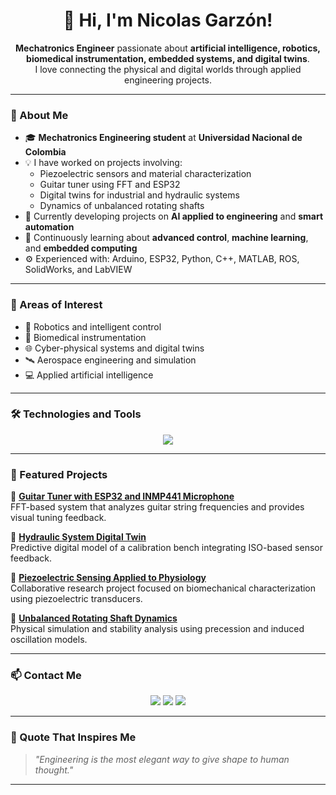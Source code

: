 <!-- PROFILE README Nicolas-Eule -->

<h1 align="center">👋 Hi, I'm Nicolas Garzón!</h1>

<p align="center">
  <b>Mechatronics Engineer</b> passionate about <b>artificial intelligence, robotics, biomedical instrumentation, embedded systems, and digital twins</b>.<br>
  I love connecting the physical and digital worlds through applied engineering projects.
</p>

---

### 🚀 About Me

- 🎓 **Mechatronics Engineering student** at **Universidad Nacional de Colombia**
- 💡 I have worked on projects involving:
  - Piezoelectric sensors and material characterization  
  - Guitar tuner using FFT and ESP32  
  - Digital twins for industrial and hydraulic systems  
  - Dynamics of unbalanced rotating shafts  
- 🔭 Currently developing projects on **AI applied to engineering** and **smart automation**
- 🌱 Continuously learning about **advanced control**, **machine learning**, and **embedded computing**
- ⚙️ Experienced with: Arduino, ESP32, Python, C++, MATLAB, ROS, SolidWorks, and LabVIEW

---

### 🧠 Areas of Interest

- 🤖 Robotics and intelligent control  
- 🧩 Biomedical instrumentation  
- 🌐 Cyber-physical systems and digital twins  
- 🛰️ Aerospace engineering and simulation  
- 💻 Applied artificial intelligence  

---

### 🛠️ Technologies and Tools

<p align="center">
  <img src="https://skillicons.dev/icons?i=python,cpp,arduino,matlab,ros,git,github,linux,vscode,html,css,js" />
</p>

---

### 🌟 Featured Projects

🔹 [**Guitar Tuner with ESP32 and INMP441 Microphone**](#)  
FFT-based system that analyzes guitar string frequencies and provides visual tuning feedback.

🔹 [**Hydraulic System Digital Twin**](#)  
Predictive digital model of a calibration bench integrating ISO-based sensor feedback.

🔹 [**Piezoelectric Sensing Applied to Physiology**](#)  
Collaborative research project focused on biomechanical characterization using piezoelectric transducers.

🔹 [**Unbalanced Rotating Shaft Dynamics**](#)  
Physical simulation and stability analysis using precession and induced oscillation models.

---

### 📫 Contact Me

<p align="center">
  <a href="mailto:nicolas.garzon@example.com"><img src="https://img.shields.io/badge/Email-D14836?style=flat&logo=gmail&logoColor=white"/></a>
  <a href="https://www.linkedin.com/in/nicolas-garzon"><img src="https://img.shields.io/badge/LinkedIn-0A66C2?style=flat&logo=linkedin&logoColor=white"/></a>
  <a href="https://github.com/Nicolas-Eule"><img src="https://img.shields.io/badge/GitHub-181717?style=flat&logo=github&logoColor=white"/></a>
</p>

---

### 🧩 Quote That Inspires Me

> *"Engineering is the most elegant way to give shape to human thought."*

---
